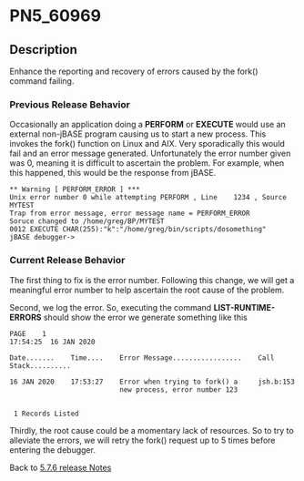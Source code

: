 # PN5_60969

<PageHeader /> 

## Description

Enhance the reporting and recovery of errors caused by the fork() command failing.

### Previous Release Behavior

Occasionally an application doing a **PERFORM** or **EXECUTE** would use an external non-jBASE program causing us to start a new process. This invokes the fork() function on Linux and AIX. Very sporadically this would fail and an error message generated. Unfortunately the error number given was 0, meaning it is difficult to ascertain the problem. For example, when this happened, this would be the response from jBASE.

```
** Warning [ PERFORM_ERROR ] ***
Unix error number 0 while attempting PERFORM , Line    1234 , Source MYTEST
Trap from error message, error message name = PERFORM_ERROR
Soruce changed to /home/greg/BP/MYTEST
0012 EXECUTE CHAR(255):"k":"/home/greg/bin/scripts/dosomething"
jBASE debugger->
```

### Current Release Behavior

The first thing to fix is the error number. Following this change, we will get a meaningful error number to help ascertain the root cause of the problem.

Second, we log the error. So, executing the command **LIST-RUNTIME-ERRORS** should show the error we generate something like this

```
PAGE    1                                                                                   17:54:25  16 JAN 2020

Date.......    Time....    Error Message.................    Call Stack..........

16 JAN 2020    17:53:27    Error when trying to fork() a     jsh.b:153
                           new process, error number 123


 1 Records Listed
```

Thirdly, the root cause could be a momentary lack of resources. So to try to alleviate the errors, we will retry the fork() request up to 5 times before entering the debugger.

Back to [5.7.6 release Notes](../jbase-5.7.6-release-notes/README.md)

  
<PageFooter />
